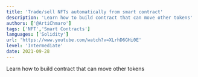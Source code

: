 ```yaml
---
title: 'Trade/sell NFTs automatically from smart contract'
description: 'Learn how to build contract that can move other tokens'
authors: ['@ArtiChmaro']
tags: ['NFT','Smart Contracts']
languages: ['Solidity']
url: 'https://www.youtube.com/watch?v=XLrhD6GHi0E'
level: 'Intermediate'
date: 2021-09-28
---
```


Learn how to build contract that can move other tokens